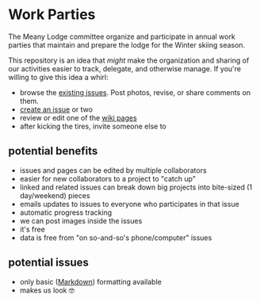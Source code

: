 # Work Parties

The Meany Lodge committee organize and participate in annual work parties that maintain and prepare the lodge for the Winter skiing season.

This repository is an idea that _might_ make the organization and sharing of our activities easier to track, delegate, and otherwise manage. If you're willing to give this idea a whirl:

- browse the [existing issues](https://github.com/MeanyLodge/Committee/issues). Post photos, revise, or share comments on them.
- [create an issue](https://github.com/MeanyLodge/Committee/issues/new) or two
- review or edit one of the [wiki pages](https://github.com/MeanyLodge/Committee/wiki)
- after kicking the tires, invite someone else to


## potential benefits

- issues and pages can be edited by multiple collaborators
- easier for new collaborators to a project to "catch up"
- linked and related issues can break down big projects into bite-sized (1 day/weekend) pieces
- emails updates to issues to everyone who participates in that issue
- automatic progress tracking
- we can post images inside the issues
- it's free
- data is free from "on so-and-so's phone/computer" issues

## potential issues

- only basic ([Markdown](https://github.github.com/gfm/)) formatting available
- makes us look 🤓
